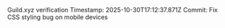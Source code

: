 Guild.xyz verification
Timestamp: 2025-10-30T17:12:37.871Z
Commit: Fix CSS styling bug on mobile devices